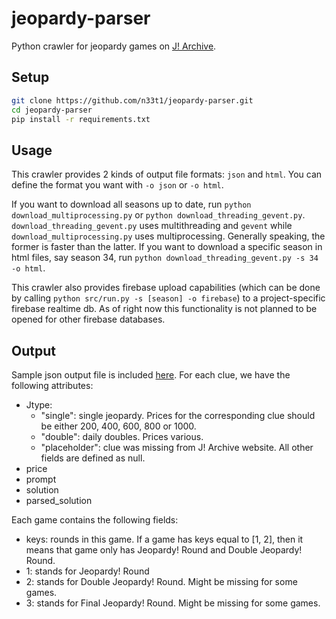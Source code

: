 # jeopardy-parser
Python crawler for jeopardy games on [J! Archive](http://j-archive.com/).

## Setup
```bash
git clone https://github.com/n33t1/jeopardy-parser.git
cd jeopardy-parser
pip install -r requirements.txt
```
## Usage
This crawler provides 2 kinds of output file formats: `json` and `html`. You can define the format you want with `-o json` or `-o html`.

If you want to download all seasons up to date, run `python download_multiprocessing.py` or `python download_threading_gevent.py`. `download_threading_gevent.py` uses multithreading and `gevent` while `download_multiprocessing.py` uses multiprocessing. Generally speaking, the former is faster than the latter. If you want to download a specific season in html files, say season 34, run `python download_threading_gevent.py -s 34 -o html`.

This crawler also provides firebase upload capabilities (which can be done by calling `python src/run.py -s [season] -o firebase`) to a project-specific firebase realtime db. As of right now this functionality is not planned to be opened for other firebase databases.

## Output

Sample json output file is included [here](https://github.com/n33t1/jeopardy-parser/blob/master/2002-09-09.json). For each clue, we have the following attributes:

* Jtype:
  * "single": single jeopardy. Prices for the corresponding clue should be either 200, 400, 600, 800 or 1000.
  * "double": daily doubles. Prices various. 
  * "placeholder": clue was missing from J! Archive website. All other fields are defined as null. 
* price
* prompt
* solution
* parsed_solution

Each game contains the following fields:
* keys: rounds in this game. If a game has keys equal to [1, 2], then it means that game only has Jeopardy! Round and Double Jeopardy! Round. 
* 1: stands for Jeopardy! Round
* 2: stands for Double Jeopardy! Round. Might be missing for some games. 
* 3: stands for Final Jeopardy! Round. Might be missing for some games. 

